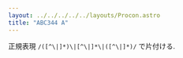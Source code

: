 ```yaml
---
layout: ../../../../../layouts/Procon.astro
title: "ABC344 A"
---
```

正規表現 `/([^\|]*)\|[^\|]*\|([^\|]*)/` で片付ける.